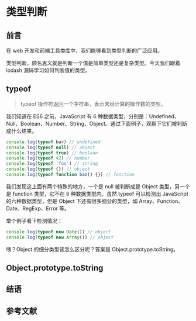# 类型判断

## 前言

在 web 开发和前端工具类库中，我们能够看到类型判断的广泛应用。

类型判断，顾名思义就是判断一个值是简单类型还是复杂类型。今天我们跟着 lodash 源码学习如何判断值的类型。

## typeof

> typeof 操作符返回一个字符串，表示未经计算的操作数的类型。

我们知道在 ES6 之前，JavaScript 有 6 种数据类型，分别是：Undefined、Null、Boolean、Number、String、Object。通过下面例子，观察下它们被判断成什么结果。
```js
console.log(typeof bar) // undefined
console.log(typeof null) // object
console.log(typeof true) // boolean
console.log(typeof 42) // number
console.log(typeof 'foo') // string
console.log(typeof {}) // object
console.log(typeof function baz() {}) // function
```

我们发现这上面有两个特殊的地方，一个是 null 被判断成是 Object 类型，另一个是 function 类型，它不在 6 种数据类型内。虽然 typeof 可以检测出 JavaScript 的六种数据类型，但是 Object 下还有很多细分的类型，如 Array、Function、Date、RegExp、Error 等。

举个例子看下检测情况：
```js
console.log(typeof new Date()) // object
console.log(typeof new Array()) // object
```

咦？Object 的细分类型该怎么区分呢？答案是 Object.prototype.toString。

## Object.prototype.toString

## 结语

## 参考文献